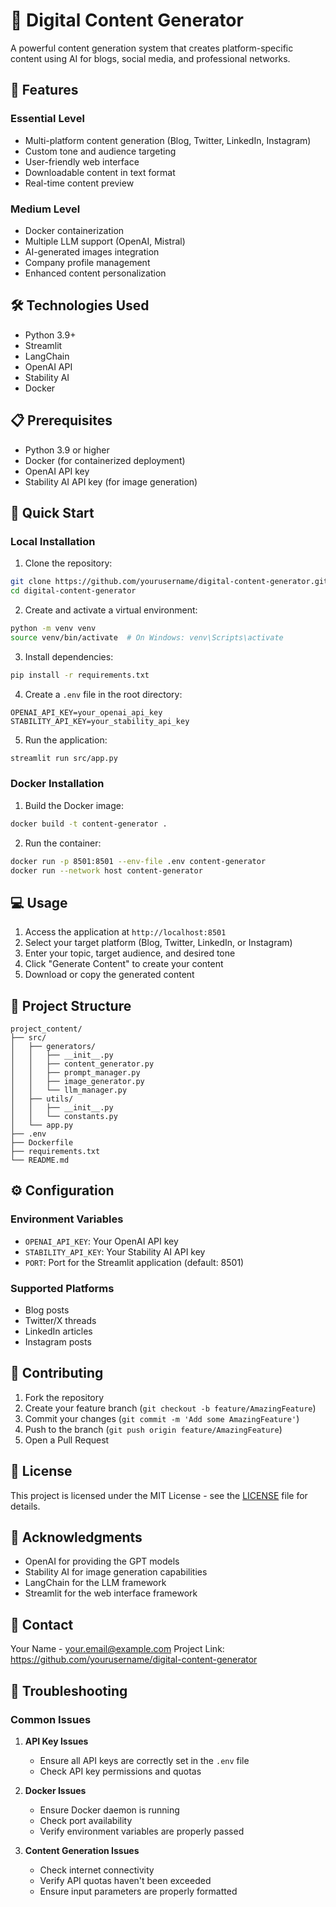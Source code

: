 # 📱 Digital Content Generator

A powerful content generation system that creates platform-specific content using AI for blogs, social media, and professional networks.

## 🌟 Features

### Essential Level
- Multi-platform content generation (Blog, Twitter, LinkedIn, Instagram)
- Custom tone and audience targeting
- User-friendly web interface
- Downloadable content in text format
- Real-time content preview

### Medium Level
- Docker containerization
- Multiple LLM support (OpenAI, Mistral)
- AI-generated images integration
- Company profile management
- Enhanced content personalization

## 🛠️ Technologies Used

- Python 3.9+
- Streamlit
- LangChain
- OpenAI API
- Stability AI
- Docker

## 📋 Prerequisites

- Python 3.9 or higher
- Docker (for containerized deployment)
- OpenAI API key
- Stability AI API key (for image generation)

## 🚀 Quick Start

### Local Installation

1. Clone the repository:
```bash
git clone https://github.com/yourusername/digital-content-generator.git
cd digital-content-generator
```

2. Create and activate a virtual environment:
```bash
python -m venv venv
source venv/bin/activate  # On Windows: venv\Scripts\activate
```

3. Install dependencies:
```bash
pip install -r requirements.txt
```

4. Create a `.env` file in the root directory:
```env
OPENAI_API_KEY=your_openai_api_key
STABILITY_API_KEY=your_stability_api_key
```

5. Run the application:
```bash
streamlit run src/app.py
```

### Docker Installation

1. Build the Docker image:
```bash
docker build -t content-generator .
```

2. Run the container:
```bash
docker run -p 8501:8501 --env-file .env content-generator
docker run --network host content-generator
```

## 💻 Usage

1. Access the application at `http://localhost:8501`
2. Select your target platform (Blog, Twitter, LinkedIn, or Instagram)
3. Enter your topic, target audience, and desired tone
4. Click "Generate Content" to create your content
5. Download or copy the generated content

## 📁 Project Structure

```
project_content/
├── src/
│   ├── generators/
│   │   ├── __init__.py
│   │   ├── content_generator.py
│   │   ├── prompt_manager.py
│   │   ├── image_generator.py
│   │   └── llm_manager.py
│   ├── utils/
│   │   ├── __init__.py
│   │   └── constants.py
│   └── app.py
├── .env
├── Dockerfile
├── requirements.txt
└── README.md
```

## ⚙️ Configuration

### Environment Variables

- `OPENAI_API_KEY`: Your OpenAI API key
- `STABILITY_API_KEY`: Your Stability AI API key
- `PORT`: Port for the Streamlit application (default: 8501)

### Supported Platforms

- Blog posts
- Twitter/X threads
- LinkedIn articles
- Instagram posts

## 🤝 Contributing

1. Fork the repository
2. Create your feature branch (`git checkout -b feature/AmazingFeature`)
3. Commit your changes (`git commit -m 'Add some AmazingFeature'`)
4. Push to the branch (`git push origin feature/AmazingFeature`)
5. Open a Pull Request

## 📄 License

This project is licensed under the MIT License - see the [LICENSE](LICENSE) file for details.

## 🙏 Acknowledgments

- OpenAI for providing the GPT models
- Stability AI for image generation capabilities
- LangChain for the LLM framework
- Streamlit for the web interface framework

## 📧 Contact

Your Name - your.email@example.com
Project Link: https://github.com/yourusername/digital-content-generator

## 🐛 Troubleshooting

### Common Issues

1. **API Key Issues**
   - Ensure all API keys are correctly set in the `.env` file
   - Check API key permissions and quotas

2. **Docker Issues**
   - Ensure Docker daemon is running
   - Check port availability
   - Verify environment variables are properly passed

3. **Content Generation Issues**
   - Check internet connectivity
   - Verify API quotas haven't been exceeded
   - Ensure input parameters are properly formatted